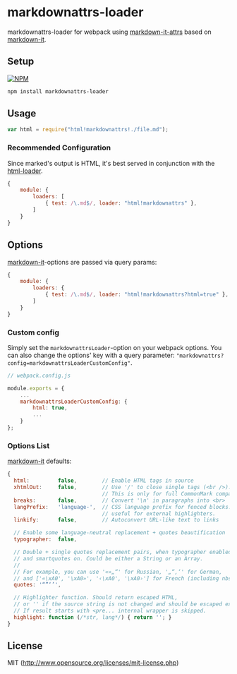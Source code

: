 markdownattrs-loader
===============

markdownattrs-loader for webpack using [markdown-it-attrs](https://github.com/arve0/markdown-it-attrs) based on [markdown-it](https://github.com/markdown-it/markdown-it).

## Setup

[![NPM](https://nodei.co/npm/markdownattrs-loader.png)](https://nodei.co/npm/markdownattrs-loader/)

```bash
npm install markdownattrs-loader
```

## Usage 

```javascript
var html = require("html!markdownattrs!./file.md");
```

### Recommended Configuration

Since marked's output is HTML, it's best served in conjunction with the [html-loader](https://github.com/webpack/html-loader). 

```javascript
{
    module: {
        loaders: [
            { test: /\.md$/, loader: "html!markdownattrs" },
        ]
    }
}
```

## Options

[markdown-it](https://github.com/markdown-it/markdown-it)-options are passed via query params:


```javascript
{
    module: {
        loaders: {
            { test: /\.md$/, loader: "html!markdownattrs?html=true" },
        ]
    }
}
```

### Custom config

Simply set the `markdownattrsLoader`-option on your webpack options. You can also change the options' key
with a query parameter: `"markdownattrs?config=markdownattrsLoaderCustomConfig"`.


```javascript
// webpack.config.js

module.exports = {
    ...
    markdownattrsLoaderCustomConfig: {
        html: true,
        ...
    }
};
```

### Options List

[markdown-it](https://github.com/markdown-it/markdown-it) defaults:

```javascript
{
  html:         false,        // Enable HTML tags in source
  xhtmlOut:     false,        // Use '/' to close single tags (<br />).
                              // This is only for full CommonMark compatibility.
  breaks:       false,        // Convert '\n' in paragraphs into <br>
  langPrefix:   'language-',  // CSS language prefix for fenced blocks. Can be
                              // useful for external highlighters.
  linkify:      false,        // Autoconvert URL-like text to links

  // Enable some language-neutral replacement + quotes beautification
  typographer:  false,

  // Double + single quotes replacement pairs, when typographer enabled,
  // and smartquotes on. Could be either a String or an Array.
  //
  // For example, you can use '«»„“' for Russian, '„“‚‘' for German,
  // and ['«\xA0', '\xA0»', '‹\xA0', '\xA0›'] for French (including nbsp).
  quotes: '“”‘’',

  // Highlighter function. Should return escaped HTML,
  // or '' if the source string is not changed and should be escaped externaly.
  // If result starts with <pre... internal wrapper is skipped.
  highlight: function (/*str, lang*/) { return ''; }
}
```

## License

MIT (http://www.opensource.org/licenses/mit-license.php)

